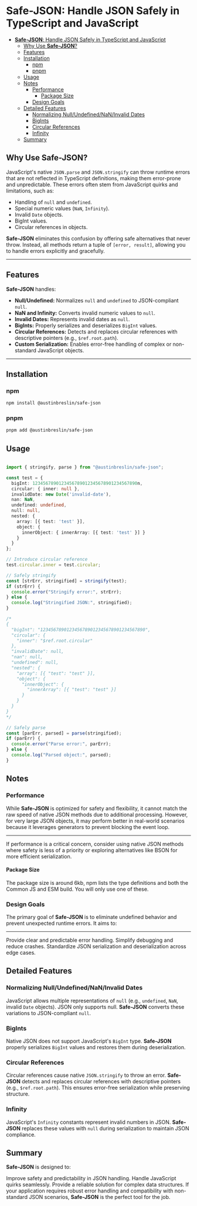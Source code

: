# Safe-JSON: Handle JSON Safely in TypeScript and JavaScript

- [**Safe-JSON**: Handle JSON Safely in TypeScript and JavaScript](#safe-json-handle-json-safely-in-typescript-and-javascript)
  - [Why Use **Safe-JSON**?](#why-use-safe-json)
  - [Features](#features)
  - [Installation](#installation)
    - [npm](#npm)
    - [pnpm](#pnpm)
  - [Usage](#usage)
  - [Notes](#notes)
    - [Performance](#performance)
      - [Package Size](#package-size)
    - [Design Goals](#design-goals)
  - [Detailed Features](#detailed-features)
    - [Normalizing Null/Undefined/NaN/Invalid Dates](#normalizing-nullundefinednaninvalid-dates)
    - [BigInts](#bigints)
    - [Circular References](#circular-references)
    - [Infinity](#infinity)
  - [Summary](#summary)

## Why Use **Safe-JSON**?

JavaScript's native `JSON.parse` and `JSON.stringify` can throw runtime errors
that are not reflected in TypeScript definitions, making them error-prone and unpredictable.
These errors often stem from JavaScript quirks and limitations, such as:

- Handling of `null` and `undefined`.
- Special numeric values (`NaN`, `Infinity`).
- Invalid `Date` objects.
- BigInt values.
- Circular references in objects.

**Safe-JSON** eliminates this confusion by offering safe alternatives that never throw.
Instead, all methods return a tuple of `[error, result]`, allowing you to handle errors explicitly and gracefully.

______________________________________________________________________

## Features

**Safe-JSON** handles:

- **Null/Undefined:** Normalizes `null` and `undefined` to JSON-compliant `null`.
- **NaN and Infinity:** Converts invalid numeric values to `null`.
- **Invalid Dates:** Represents invalid dates as `null`.
- **BigInts:** Properly serializes and deserializes `BigInt` values.
- **Circular References:** Detects and replaces circular references with descriptive pointers (e.g., `$ref.root.path`).
- **Custom Serialization:** Enables error-free handling of complex or non-standard JavaScript objects.

______________________________________________________________________

## Installation

### npm

```bash
npm install @austinbreslin/safe-json
```

### pnpm

```bash
pnpm add @austinbreslin/safe-json
```

## Usage

```typescript

import { stringify, parse } from "@austinbreslin/safe-json";

const test = {
  bigInt: 1234567890123456789012345678901234567890n,
  circular: { inner: null },
  invalidDate: new Date('invalid-date'),
  nan: NaN,
  undefined: undefined,
  null: null,
  nested: {
    array: [{ test: 'test' }],
    object: {
      innerObject: { innerArray: [{ test: 'test' }] }
    }
  }
};

// Introduce circular reference
test.circular.inner = test.circular;

// Safely stringify
const [strErr, stringified] = stringify(test);
if (strErr) {
  console.error("Stringify error:", strErr);
} else {
  console.log("Stringified JSON:", stringified);
}

/*
{
  "bigInt": "1234567890123456789012345678901234567890",
  "circular": {
    "inner": "$ref.root.circular"
  },
  "invalidDate": null,
  "nan": null,
  "undefined": null,
  "nested": {
    "array": [{ "test": "test" }],
    "object": {
      "innerObject": {
        "innerArray": [{ "test": "test" }]
      }
    }
  }
}
*/

// Safely parse
const [parErr, parsed] = parse(stringified);
if (parErr) {
  console.error("Parse error:", parErr);
} else {
  console.log("Parsed object:", parsed);
}
```

## Notes

### Performance

While **Safe-JSON** is optimized for safety and flexibility, it cannot match the raw speed of native JSON methods due to
additional processing. However, for very large JSON objects, it may perform better in real-world scenarios because it
leverages generators to prevent blocking the event loop.

______________________________________________________________________

If performance is a critical concern, consider using native JSON methods where safety is less of a priority or
exploring alternatives like BSON for more efficient serialization.

#### Package Size

The package size is around 6kb, npm lists the type definitions and both the Common JS and ESM build. You will
only use one of these.

### Design Goals

The primary goal of **Safe-JSON** is to eliminate undefined behavior and prevent unexpected runtime errors.
It aims to:

______________________________________________________________________

Provide clear and predictable error handling.
Simplify debugging and reduce crashes.
Standardize JSON serialization and deserialization across edge cases.

## Detailed Features

### Normalizing Null/Undefined/NaN/Invalid Dates

JavaScript allows multiple representations of `null` (e.g., `undefined`, `NaN`, invalid `Date` objects).
JSON only supports null. **Safe-JSON** converts these variations to JSON-compliant `null`.

### BigInts

Native JSON does not support JavaScript's `BigInt` type. **Safe-JSON** properly serializes `BigInt` values
and restores them during deserialization.

### Circular References

Circular references cause native `JSON.stringify` to throw an error. **Safe-JSON** detects and replaces
circular references with descriptive pointers (e.g., `$ref.root.path`). This ensures error-free
serialization while preserving structure.

### Infinity

JavaScript's `Infinity` constants represent invalid numbers in JSON. **Safe-JSON** replaces these values
with `null` during serialization to maintain JSON compliance.

## Summary

**Safe-JSON** is designed to:

Improve safety and predictability in JSON handling.
Handle JavaScript quirks seamlessly.
Provide a reliable solution for complex data structures.
If your application requires robust error handling and compatibility with non-standard JSON scenarios,
**Safe-JSON** is the perfect tool for the job.
